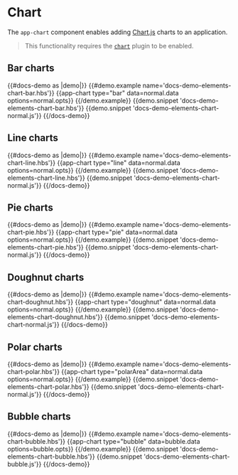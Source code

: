 # Chart

The `app-chart` component enables adding [Chart.js](https://www.chartjs.org/) charts to an application.

> This functionality requires the [`chart`](/docs/config) plugin to be enabled.

## Bar charts

{{#docs-demo as |demo|}}
	{{#demo.example name='docs-demo-elements-chart-bar.hbs'}}
		{{app-chart type="bar" data=normal.data options=normal.opts}}
	{{/demo.example}}
	{{demo.snippet 'docs-demo-elements-chart-bar.hbs'}}
	{{demo.snippet 'docs-demo-elements-chart-normal.js'}}
{{/docs-demo}}

## Line charts

{{#docs-demo as |demo|}}
	{{#demo.example name='docs-demo-elements-chart-line.hbs'}}
		{{app-chart type="line" data=normal.data options=normal.opts}}
	{{/demo.example}}
	{{demo.snippet 'docs-demo-elements-chart-line.hbs'}}
	{{demo.snippet 'docs-demo-elements-chart-normal.js'}}
{{/docs-demo}}

## Pie charts

{{#docs-demo as |demo|}}
	{{#demo.example name='docs-demo-elements-chart-pie.hbs'}}
		{{app-chart type="pie" data=normal.data options=normal.opts}}
	{{/demo.example}}
	{{demo.snippet 'docs-demo-elements-chart-pie.hbs'}}
	{{demo.snippet 'docs-demo-elements-chart-normal.js'}}
{{/docs-demo}}

## Doughnut charts

{{#docs-demo as |demo|}}
	{{#demo.example name='docs-demo-elements-chart-doughnut.hbs'}}
		{{app-chart type="doughnut" data=normal.data options=normal.opts}}
	{{/demo.example}}
	{{demo.snippet 'docs-demo-elements-chart-doughnut.hbs'}}
	{{demo.snippet 'docs-demo-elements-chart-normal.js'}}
{{/docs-demo}}

## Polar charts

{{#docs-demo as |demo|}}
	{{#demo.example name='docs-demo-elements-chart-polar.hbs'}}
		{{app-chart type="polarArea" data=normal.data options=normal.opts}}
	{{/demo.example}}
	{{demo.snippet 'docs-demo-elements-chart-polar.hbs'}}
	{{demo.snippet 'docs-demo-elements-chart-normal.js'}}
{{/docs-demo}}

## Bubble charts

{{#docs-demo as |demo|}}
	{{#demo.example name='docs-demo-elements-chart-bubble.hbs'}}
		{{app-chart type="bubble" data=bubble.data options=bubble.opts}}
	{{/demo.example}}
	{{demo.snippet 'docs-demo-elements-chart-bubble.hbs'}}
	{{demo.snippet 'docs-demo-elements-chart-bubble.js'}}
{{/docs-demo}}
